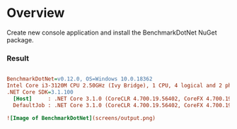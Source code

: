 # Overview
Create new console application and install the BenchmarkDotNet NuGet package.

### Result
``` ini

BenchmarkDotNet=v0.12.0, OS=Windows 10.0.18362
Intel Core i3-3120M CPU 2.50GHz (Ivy Bridge), 1 CPU, 4 logical and 2 physical cores
.NET Core SDK=3.1.100
  [Host]     : .NET Core 3.1.0 (CoreCLR 4.700.19.56402, CoreFX 4.700.19.56404), X64 RyuJIT
  DefaultJob : .NET Core 3.1.0 (CoreCLR 4.700.19.56402, CoreFX 4.700.19.56404), X64 RyuJIT

![Image of BenchmarkDotNet](screens/output.png)
